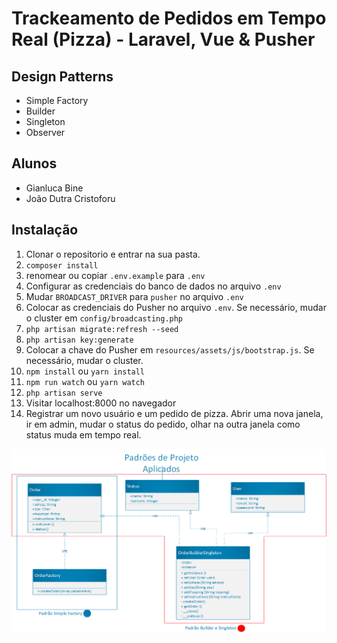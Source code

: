 # Trackeamento de Pedidos em Tempo Real (Pizza) - Laravel, Vue & Pusher

## Design Patterns
- Simple Factory
- Builder
- Singleton
- Observer

## Alunos
- Gianluca Bine
- João Dutra Cristoforu

## Instalação

1. Clonar o repositorio e entrar na sua pasta.
1. `composer install`
1. renomear ou copiar `.env.example` para `.env`
1. Configurar as credenciais do banco de dados no arquivo `.env`
1. Mudar `BROADCAST_DRIVER` para `pusher` no arquivo `.env`
1. Colocar as credenciais do Pusher no arquivo `.env`. Se necessário, mudar o cluster em `config/broadcasting.php`
1. `php artisan migrate:refresh --seed`
1. `php artisan key:generate`
1. Colocar a chave do Pusher em `resources/assets/js/bootstrap.js`. Se necessário, mudar o cluster.
1. `npm install` ou `yarn install`
1. `npm run watch` ou `yarn watch`
1. `php artisan serve`
1. Visitar localhost:8000 no navegador
1. Registrar um novo usuário e um pedido de pizza. Abrir uma nova janela, ir em admin, mudar o status do pedido, olhar na outra janela como status muda em tempo real.

![alt text](https://github.com/Pr3d4dor/pizza-manager-realtime/blob/master/images/Desenho1.png)
